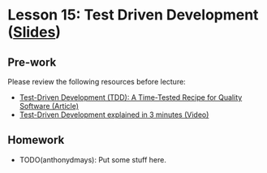 # Lesson 15: Test Driven Development ([Slides](https://code-differently.github.io/code-differently-25-q1/slides/#/lesson_15))

## Pre-work

Please review the following resources before lecture:

* [Test-Driven Development (TDD): A Time-Tested Recipe for Quality Software (Article)](https://semaphoreci.com/blog/test-driven-development)
* [Test-Driven Development explained in 3 minutes (Video)](https://www.youtube.com/watch?v=amkDB_oPix0)

## Homework

- TODO(anthonydmays): Put some stuff here.